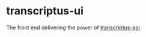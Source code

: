 # transcriptus-ui
The front end delivering the power of [transcriptus-api](https://github.com/bytebridge/transcriptus-api)
